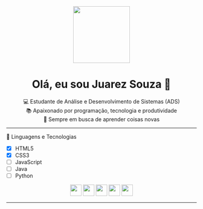 <div align="center">
  <img height="150" src="https://media.giphy.com/media/M9gbBd9nbDrOTu1Mqx/giphy.gif" />
</div>

<h1 align="center">Olá, eu sou Juarez Souza 👋</h1>

<p align="center">
💻 Estudante de Análise e Desenvolvimento de Sistemas (ADS) <br>
📚 Apaixonado por programação, tecnologia e produtividade <br>
🚀 Sempre em busca de aprender coisas novas
</p>

---
🚀 Linguagens e Tecnologias

- [x] HTML5
- [x] CSS3  
- [ ] JavaScript  
- [ ] Java  
- [ ] Python
<div align="center">
  <img height="30" src="https://img.shields.io/badge/HTML5-E34F26?style=for-the-badge&logo=html5&logoColor=white" />
  <img height="30" src="https://img.shields.io/badge/CSS3-1572B6?style=for-the-badge&logo=css3&logoColor=white" />
  <img height="30" src="https://img.shields.io/badge/JavaScript-F7DF1E?style=for-the-badge&logo=javascript&logoColor=black" />
  <img height="30" src="https://img.shields.io/badge/Java-007396?style=for-the-badge&logo=java&logoColor=white" />
  <img height="30" src="https://img.shields.io/badge/Python-3776AB?style=for-the-badge&logo=python&logoColor=white" />
</div>

---
